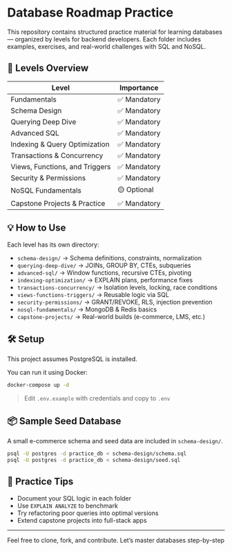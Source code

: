 # Database Roadmap Practice

This repository contains structured practice material for learning databases — organized by levels for backend developers. Each folder includes examples, exercises, and real-world challenges with SQL and NoSQL.

## 🧭 Levels Overview

| Level                            | Importance  |
|----------------------------------|-------------|
| Fundamentals                     | ✅ Mandatory |
| Schema Design                    | ✅ Mandatory |
| Querying Deep Dive               | ✅ Mandatory |
| Advanced SQL                     | ✅ Mandatory |
| Indexing & Query Optimization    | ✅ Mandatory |
| Transactions & Concurrency       | ✅ Mandatory |
| Views, Functions, and Triggers   | ✅ Mandatory |
| Security & Permissions           | ✅ Mandatory |
| NoSQL Fundamentals               | 🟡 Optional  |
| Capstone Projects & Practice     | ✅ Mandatory |

## 💡 How to Use

Each level has its own directory:

- `schema-design/` → Schema definitions, constraints, normalization
- `querying-deep-dive/` → JOINs, GROUP BY, CTEs, subqueries
- `advanced-sql/` → Window functions, recursive CTEs, pivoting
- `indexing-optimization/` → EXPLAIN plans, performance fixes
- `transactions-concurrency/` → Isolation levels, locking, race conditions
- `views-functions-triggers/` → Reusable logic via SQL
- `security-permissions/` → GRANT/REVOKE, RLS, injection prevention
- `nosql-fundamentals/` → MongoDB & Redis basics
- `capstone-projects/` → Real-world builds (e-commerce, LMS, etc.)

## 🛠 Setup

This project assumes PostgreSQL is installed.

You can run it using Docker:

```bash
docker-compose up -d
````

> Edit `.env.example` with credentials and copy to `.env`

## 📦 Sample Seed Database

A small e-commerce schema and seed data are included in `schema-design/`.

```bash
psql -U postgres -d practice_db < schema-design/schema.sql
psql -U postgres -d practice_db < schema-design/seed.sql
```

## 🧪 Practice Tips

* Document your SQL logic in each folder
* Use `EXPLAIN ANALYZE` to benchmark
* Try refactoring poor queries into optimal versions
* Extend capstone projects into full-stack apps

---

Feel free to clone, fork, and contribute. Let’s master databases step-by-step 
